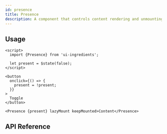 ```yaml
---
id: presence
title: Presence
description: A component that controls content rendering and unmounting based on state.
---
```


## Usage

```svelte
<script>
  import {Presence} from 'ui-ingredients';

  let present = $state(false);
</script>

<button
  onclick={() => {
    present = !present;
  }}
>
  Toggle
</button>

<Presence {present} lazyMount keepMounted>Content</Presence>
```

## API Reference
